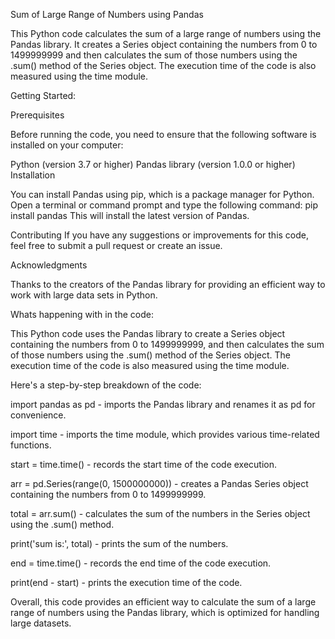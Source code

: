 Sum of Large Range of Numbers using Pandas

This Python code calculates the sum of a large range of numbers using the Pandas library. It creates a Series object containing the numbers from 0 to 1499999999 and then calculates the sum of those numbers using the .sum() method of the Series object. The execution time of the code is also measured using the time module.

Getting Started:

Prerequisites

Before running the code, you need to ensure that the following software is installed on your computer:

Python (version 3.7 or higher)
Pandas library (version 1.0.0 or higher)
Installation

You can install Pandas using pip, which is a package manager for Python. Open a terminal or command prompt and type the following command:
pip install pandas
This will install the latest version of Pandas.

Contributing
If you have any suggestions or improvements for this code, feel free to submit a pull request or create an issue.

Acknowledgments

Thanks to the creators of the Pandas library for providing an efficient way to work with large data sets in Python.

Whats happening with in the code:

This Python code uses the Pandas library to create a Series object containing the numbers from 0 to 1499999999, and then calculates the sum of those numbers using the .sum() method of the Series object. The execution time of the code is also measured using the time module.

Here's a step-by-step breakdown of the code:

import pandas as pd - imports the Pandas library and renames it as pd for convenience.

import time - imports the time module, which provides various time-related functions.

start = time.time() - records the start time of the code execution.

arr = pd.Series(range(0, 1500000000)) - creates a Pandas Series object containing the numbers from 0 to 1499999999.

total = arr.sum() - calculates the sum of the numbers in the Series object using the .sum() method.

print('sum is:', total) - prints the sum of the numbers.

end = time.time() - records the end time of the code execution.

print(end - start) - prints the execution time of the code.

Overall, this code provides an efficient way to calculate the sum of a large range of numbers using the Pandas library, which is optimized for handling large datasets.
